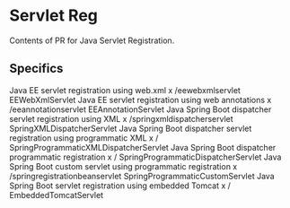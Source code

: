 # Servlet Reg

Contents of PR for Java Servlet Registration.

## Specifics

Java EE servlet registration using web.xml                                      x           /eewebxmlservlet                                EEWebXmlServlet
Java EE servlet registration using web annotations                              x           /eeannotationservlet                            EEAnnotationServlet
Java Spring Boot dispatcher servlet registration using XML                      x           /springxmldispatcherservlet                     SpringXMLDispatcherServlet
Java Spring Boot dispatcher servlet registration using programmatic XML         x           /         SpringProgrammaticXMLDispatcherServlet
Java Spring Boot dispatcher programmatic registration                           x           /            SpringProgrammaticDispatcherServlet
Java Spring Boot custom servlet using programmatic registration                 x           /springregistrationbeanservlet                  SpringProgrammaticCustomServlet
Java Spring Boot servlet registration using embedded Tomcat                     x           /                                               EmbeddedTomcatServlet
